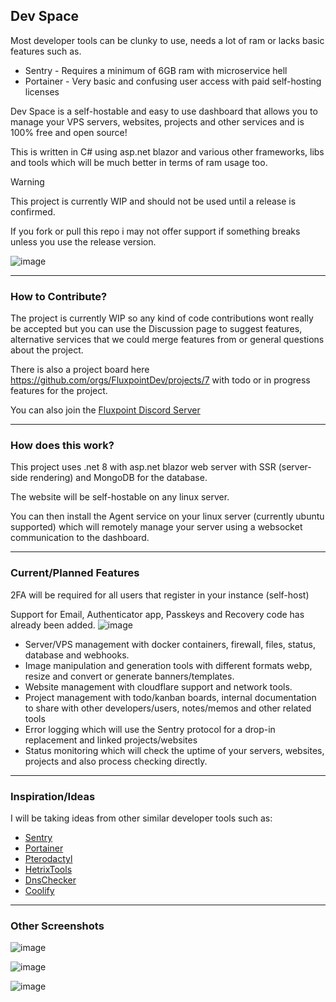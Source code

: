 ## Dev Space
Most developer tools can be clunky to use, needs a lot of ram or lacks basic features such as.
- Sentry - Requires a minimum of 6GB ram with microservice hell
- Portainer - Very basic and confusing user access with paid self-hosting licenses

Dev Space is a self-hostable and easy to use dashboard that allows you to manage your VPS servers, websites, projects and other services and is 100% free and open source!

This is written in C# using asp.net blazor and various other frameworks, libs and tools which will be much better in terms of ram usage too.

> [!WARNING]  
> This project is currently WIP and should not be used until a release is confirmed.
> 
> If you fork or pull this repo i may not offer support if something breaks unless you use the release version.

![image](https://github.com/user-attachments/assets/37493e01-4cf0-4add-a6f8-2429bf66fb71)


---

### How to Contribute?
The project is currently WIP so any kind of code contributions wont really be accepted but you can use the Discussion page to suggest features, alternative services that we could merge features from or general questions about the project.

There is also a project board here https://github.com/orgs/FluxpointDev/projects/7 with todo or in progress features for the project.

You can also join the [Fluxpoint Discord Server](https://discord.gg/fluxpoint.dev)

---

### How does this work?
This project uses .net 8 with asp.net blazor web server with SSR (server-side rendering) and MongoDB for the database.

The website will be self-hostable on any linux server.

You can then install the Agent service on your linux server (currently ubuntu supported) which will remotely manage your server using a websocket communication to the dashboard.

---

### Current/Planned Features
2FA will be required for all users that register in your instance (self-host)

Support for Email, Authenticator app, Passkeys and Recovery code has already been added.
![image](https://github.com/user-attachments/assets/53e167bb-50e4-44a9-ba4d-6f15a29da24b)

- Server/VPS management with docker containers, firewall, files, status, database and webhooks.
- Image manipulation and generation tools with different formats webp, resize and convert or generate banners/templates. 
- Website management with cloudflare support and network tools.
- Project management with todo/kanban boards, internal documentation to share with other developers/users, notes/memos and other related tools
- Error logging which will use the Sentry protocol for a drop-in replacement and linked projects/websites
- Status monitoring which will check the uptime of your servers, websites, projects and also process checking directly.

---

### Inspiration/Ideas
I will be taking ideas from other similar developer tools such as:
- [Sentry](https://sentry.io/welcome/)
- [Portainer](https://www.portainer.io/)
- [Pterodactyl](https://pterodactyl.io)
- [HetrixTools](https://hetrixtools.com)
- [DnsChecker](https://dnschecker.org)
- [Coolify](https://coolify.io)

---

### Other Screenshots
![image](https://github.com/user-attachments/assets/7cd35fbf-c721-4980-b2e5-bb843cabb2cb)

![image](https://github.com/user-attachments/assets/cfb41757-85d6-4343-aafe-c2d446c9962b)

![image](https://github.com/user-attachments/assets/497ac1e4-2818-455b-885f-e98ba090ac6d)
